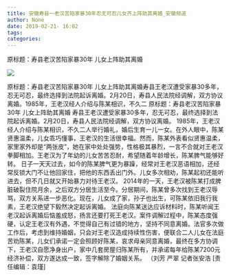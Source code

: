 ```yaml
---
title: 安徽寿县一老汉苦陷家暴30年忍无可忍儿女齐上阵助其离婚_安徽频道
author: None
date: 2019-02-21- 16:02
tags: 
categories: 
---
```

原标题：寿县老汉苦陷家暴30年 儿女上阵助其离婚
<!-- more -->
                
<img align="center" border="0" src="http://p2.ifengimg.com/a/2016/0810/204c433878d5cf9size1_w16_h16.png" />
                
            
原标题：寿县老汉苦陷家暴30年 儿女上阵助其离婚寿县王老汉遭受家暴30多年，忍无可忍，最终选择到法院起诉离婚。2月20日，寿县人民法院经调解，双方协议离婚。1985年，王老汉经人介绍与陈某相识，不久二
原标题：寿县老汉苦陷家暴30年 儿女上阵助其离婚
寿县王老汉遭受家暴30多年，忍无可忍，最终选择到法院起诉离婚。2月20日，寿县人民法院经调解，双方协议离婚。
1985年，王老汉经人介绍与陈某相识，不久二人举行婚礼，婚后生育一儿一女。在外人眼中，陈某贤惠温柔，儿女乖巧懂事，王老汉的生活很幸福。然而，陈某外表看似贤惠温柔，家里家外却是“两张皮”，她在家中处处强势，性格极其暴烈，一言不合就对王老汉拳脚相加。王老汉为了年幼的儿女苦苦忍耐，希望随着年龄增长，陈某脾气能够好转。
日子一天天过去，如今的陈某脾气更为暴躁，经常对王老汉恶语相加，还经常反锁大门不让他回家住，把他的东西丢出门外。儿女多次相劝，陈某起初还能听进去，但不几日就又开始暴力对待王老汉。
2014年的一天，王老汉被陈某打成脾脏破裂住院月余，之后双方分居生活至今。分居期间，陈某曾多次找到王老汉辱骂，双方关系进一步恶化。现在，儿女成了家，孙子也出生，可陈某依旧我行我素，王老汉绝望下毅然决定起诉离婚。
法庭向陈某送达应诉材料时，陈某听闻王老汉起诉离婚后恼羞成怒，扬言还要打死王老汉。案件调解过程中，陈某态度强硬，认定王老汉有外遇，不觉得自己有过错的地方，坚持不同意离婚。法官多次做工作后，考虑到维持婚姻，只会对王老汉造成持续性伤害，便联合二人儿女在法庭苦劝陈某，儿女们承诺一定会照顾好陈某，哀求母亲同意离婚，最终在多方协调下，王老汉自愿净身出户，家中几套房屋归陈某所有，并承诺每年给陈某7200元经济补偿，双方遂达成一致，签字解除了婚姻关系。
（刘芳 严翠 记者张安浩
[责任编辑：袁瑾]
            
